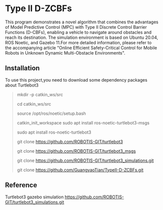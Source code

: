 # Type II D-ZCBFs
This program demonstrates a novel algorithm that combines the advantages of Model Predictive Control (MPC) with Type II Discrete Control Barrier Functions (D-CBFs), enabling a vehicle to navigate around obstacles and reach its destination. The simulation environment is based on Ubuntu 20.04, ROS Noetic, and Gazebo 11.For more detailed information, please refer to the accompanying article "Online Efficient Safety-Critical Control for Mobile Robots in Unknown
Dynamic Multi-Obstacle Environments".

## Installation
To use this project,you need to download some dependency packages about Turtlebot3
> mkdir -p catkin_ws/src
> 
> cd catkin_ws/src
> 
> source /opt/ros/noetic/setup.bash
> 
> catkin_init_workspace
> sudo apt install ros-noetic-turtlebot3-msgs
>
> sudo apt install ros-noetic-turtlebot3
>
> git clone https://github.com/ROBOTIS-GIT/turtlebot3
>
> git clone https://github.com/ROBOTIS-GIT/turtlebot3_msgs
>
> git clone https://github.com/ROBOTIS-GIT/turtlebot3_simulations.git
>
> git clone https://github.com/GuangyaoTian/TypeII-D-ZCBFs.git
## Reference
Turtlebot3 gazebo simulation
https://github.com/ROBOTIS-GIT/turtlebot3_simulations.git

